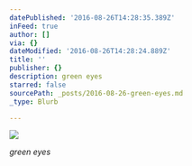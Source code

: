 ```yaml
---
datePublished: '2016-08-26T14:28:35.389Z'
inFeed: true
author: []
via: {}
dateModified: '2016-08-26T14:28:24.889Z'
title: ''
publisher: {}
description: green eyes
starred: false
sourcePath: _posts/2016-08-26-green-eyes.md
_type: Blurb

---
```

![](https://the-grid-user-content.s3-us-west-2.amazonaws.com/4aaee756-5e89-40c4-bdb1-a49a94d0abb9.jpg)

_green eyes_